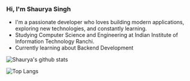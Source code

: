 ### Hi, I'm Shaurya Singh
- I'm a passionate developer who loves building modern applications, exploring new technologies, and constantly learning.
- Studying Computer Science and Engineering at Indian Institute of Information Technology Ranchi.
- Currently learning about Backend Development

![Shaurya's github stats](https://github-readme-stats.vercel.app/api?username=StephanosNikitis&count_private=true&show_icons=true&theme=radical&hide_rank=false)

![Top Langs](https://github-readme-stats.vercel.app/api/top-langs/?username=StephanosNikitis&hide_progress=true&theme=radical)
